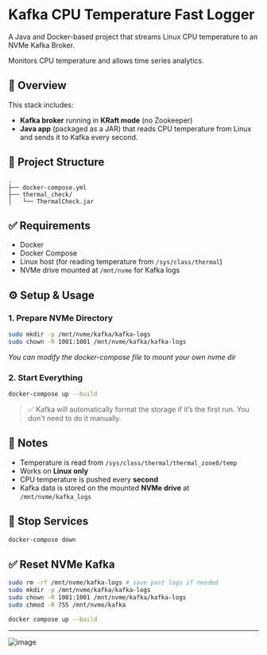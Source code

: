 # Kafka CPU Temperature Fast Logger

A Java and Docker-based project that streams Linux CPU temperature to an NVMe Kafka Broker.

Monitors CPU temperature and allows time series analytics.


## 🚀 Overview

This stack includes:

- **Kafka broker** running in **KRaft mode** (no Zookeeper)
- **Java app** (packaged as a JAR) that reads CPU temperature from Linux and sends it to Kafka every second.

## 📁 Project Structure

```
.
├── docker-compose.yml
├── thermal_check/
│   └── ThermalCheck.jar
```

## ✅ Requirements

- Docker
- Docker Compose
- Linux host (for reading temperature from `/sys/class/thermal`)
- NVMe drive mounted at `/mnt/nvme` for Kafka logs

## ⚙️ Setup & Usage

### 1. Prepare NVMe Directory

```bash
sudo mkdir -p /mnt/nvme/kafka/kafka-logs
sudo chown -R 1001:1001 /mnt/nvme/kafka/kafka-logs
```
  *You can modify the docker-compose file to mount your own nvme dir*

  
### 2. Start Everything

```bash
docker-compose up --build
```

> ✅ Kafka will automatically format the storage if it’s the first run. You don't need to do it manually.

## 📄 Notes

- Temperature is read from `/sys/class/thermal/thermal_zone0/temp`
- Works on **Linux only**
- CPU temperature is pushed every **second**
- Kafka data is stored on the mounted **NVMe drive** at `/mnt/nvme/kafka_logs`

## 📍 Stop Services

```bash
docker-compose down
```
## ✅ Reset NVMe Kafka

```bash
sudo rm -rf /mnt/nvme/kafka-logs # save past logs if needed
sudo mkdir -p /mnt/nvme/kafka/kafka-logs
sudo chown -R 1001:1001 /mnt/nvme/kafka/kafka-logs
sudo chmod -R 755 /mnt/nvme/kafka

docker compose up --build
```



-------

![image](https://github.com/user-attachments/assets/6ca169aa-efa8-49ee-937e-984a75f03f99)

